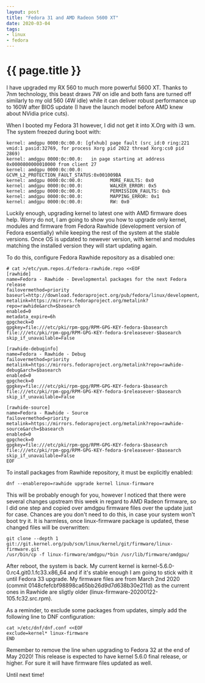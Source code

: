 ```yaml
---
layout: post
title: "Fedora 31 and AMD Radeon 5600 XT"
date: 2020-03-04
tags:
- linux
- fedora
---
```

{{ page.title }}
================

I have upgraded my RX 560 to much more powerful 5600 XT. Thanks to 7nm
technology, this beast draws 7W on idle and both fans are turned off similarly
to my old 560 (4W idle) while it can deliver robust performance up to 160W
after BIOS update (I have the launch model before AMD knew about NVidia price
cuts).

When I booted my Fedora 31 however, I did not get it into X.Org with i3 wm. The
system freezed during boot with:

    kernel: amdgpu 0000:0c:00.0: [gfxhub] page fault (src_id:0 ring:221 vmid:1 pasid:32769, for process Xorg pid 2022 thread Xorg:cs0 pid 2869)
    kernel: amdgpu 0000:0c:00.0:   in page starting at address 0x0000800000010000 from client 27
    kernel: amdgpu 0000:0c:00.0: GCVM_L2_PROTECTION_FAULT_STATUS:0x001009BA
    kernel: amdgpu 0000:0c:00.0:          MORE_FAULTS: 0x0
    kernel: amdgpu 0000:0c:00.0:          WALKER_ERROR: 0x5
    kernel: amdgpu 0000:0c:00.0:          PERMISSION_FAULTS: 0xb
    kernel: amdgpu 0000:0c:00.0:          MAPPING_ERROR: 0x1
    kernel: amdgpu 0000:0c:00.0:          RW: 0x0

Luckily enough, upgrading kernel to latest one with AMD firmware does help.
Worry do not, I am going to show you how to upgrade only kernel, modules and
firmware from Fedora Rawhide (development version of Fedora essentially) while
keeping the rest of the system at the stable versions. Once OS is updated to
newever version, with kernel and modules matching the installed version they
will start updating again.

To do this, configure Fedora Rawhide repository as a disabled one:

    # cat >/etc/yum.repos.d/fedora-rawhide.repo <<EOF
    [rawhide]
    name=Fedora - Rawhide - Developmental packages for the next Fedora release
    failovermethod=priority
    baseurl=http://download.fedoraproject.org/pub/fedora/linux/development/rawhide/$basearch/os/
    metalink=https://mirrors.fedoraproject.org/metalink?repo=rawhide&arch=$basearch
    enabled=0
    metadata_expire=6h
    gpgcheck=0
    gpgkey=file:///etc/pki/rpm-gpg/RPM-GPG-KEY-fedora-$basearch file:///etc/pki/rpm-gpg/RPM-GPG-KEY-fedora-$releasever-$basearch
    skip_if_unavailable=False

    [rawhide-debuginfo]
    name=Fedora - Rawhide - Debug
    failovermethod=priority
    metalink=https://mirrors.fedoraproject.org/metalink?repo=rawhide-debug&arch=$basearch
    enabled=0
    gpgcheck=0
    gpgkey=file:///etc/pki/rpm-gpg/RPM-GPG-KEY-fedora-$basearch file:///etc/pki/rpm-gpg/RPM-GPG-KEY-fedora-$releasever-$basearch
    skip_if_unavailable=False

    [rawhide-source]
    name=Fedora - Rawhide - Source
    failovermethod=priority
    metalink=https://mirrors.fedoraproject.org/metalink?repo=rawhide-source&arch=$basearch
    enabled=0
    gpgcheck=0
    gpgkey=file:///etc/pki/rpm-gpg/RPM-GPG-KEY-fedora-$basearch file:///etc/pki/rpm-gpg/RPM-GPG-KEY-fedora-$releasever-$basearch
    skip_if_unavailable=False
    EOF

To install packages from Rawhide repository, it must be explicitly enabled:

    dnf --enablerepo=rawhide upgrade kernel linux-firmware

This will be probably enough for you, however I noticed that there were several
changes upstream this week in regard to AMD Radeon firmware, so I did one step
and copied over amdgpu firmware files over the update just for case. Chances
are you don't need to do this, in case your system won't boot try it. It is
harmless, once linux-firmware package is updated, these changed files will be
overwritten:

    git clone --depth 1 git://git.kernel.org/pub/scm/linux/kernel/git/firmware/linux-firmware.git    
    /usr/bin/cp -f linux-firmware/amdgpu/*bin /usr/lib/firmware/amdgpu/

After reboot, the system is back. My current kernel is
kernel-5.6.0-0.rc4.git0.1.fc33.x86_64 and if it's stable enough I am going to
stick with it until Fedora 33 upgrade. My firmware files are from March 2nd
2020 (commit 0148cfefcbf98898ca65bb26d9d7d638b30e211d) as the current ones in Rawhide
are sligtly older (linux-firmware-20200122-105.fc32.src.rpm).

As a reminder, to exclude some packages from updates, simply add the following
line to DNF configuration:

    cat >/etc/dnf/dnf.conf <<EOF
    exclude=kernel* linux-firmware
    END

Remember to remove the line when upgrading to Fedora 32 at the end of May 2020!
This release is expected to have kernel 5.6.0 final release, or higher. For
sure it will have firmware files updated as well.

Until next time!
